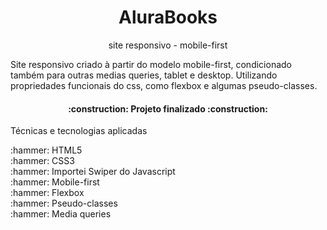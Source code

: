 <h1 align="center">AluraBooks</h1>
<p align="center"> site responsivo - mobile-first</p
<br>
<p> Site responsivo criado à partir do modelo mobile-first, condicionado também para outras medias queries, tablet e desktop.
Utilizando propriedades funcionais do css, como flexbox e algumas pseudo-classes.</p>
<h4 align="center"> 
    :construction:  Projeto finalizado  :construction:
</h4><div display:"flex">
<p>Técnicas e tecnologias aplicadas</p>
:hammer: HTML5
<br>
:hammer: CSS3
<br>
:hammer: Importei Swiper do Javascript
<br>
:hammer: Mobile-first
<br>
:hammer: Flexbox
<br>
:hammer: Pseudo-classes
<br>
:hammer: Media queries
